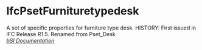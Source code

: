 IfcPsetFurnituretypedesk
========================
A set of specific properties for furniture type desk. HISTORY: First issued in
IFC Release R1.5. Renamed from Pset_Desk  
[ _bSI
Documentation_](https://standards.buildingsmart.org/IFC/DEV/IFC4_2/FINAL/HTML/schema/ifcsharedfacilitieselements/pset/pset_furnituretypedesk.htm)


